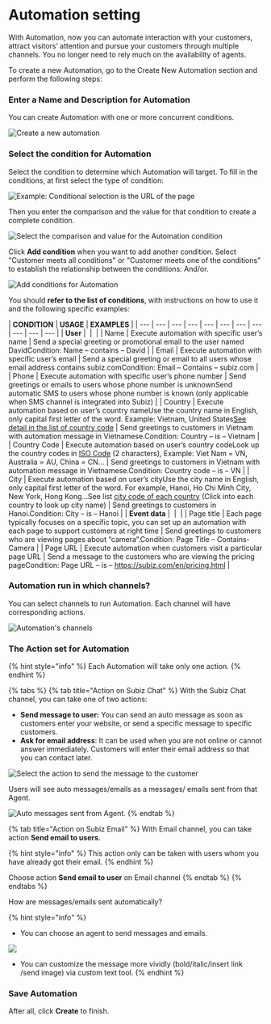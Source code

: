 # Automation setting

With Automation, now you can automate interaction with your customers, attract visitors’ attention and pursue your customers through multiple channels. You no longer need to rely much on the availability of agents.

To create a new Automation, go to the Create New Automation section and perform the following steps:

### Enter a Name and Description for Automation

You can create Automation with one or more concurrent conditions.

![Create a new automation](../../.gitbook/assets/1%20%282%29.png)

### Select the condition for Automation

Select the condition to determine which Automation will target. To fill in the conditions, at first select the type of condition:

![Example: Conditional selection is the URL of the page](../../.gitbook/assets/dk-automation.png)

Then you enter the comparison and the value for that condition to create a complete condition.

![Select the comparison and value for the Automation condition](../../.gitbook/assets/dk-automation1.png)

Click **Add condition** when you want to add another condition. Select "Customer meets all conditions" or "Customer meets one of the conditions" to establish the relationship between the conditions: And/or.

![Add conditions for Automation](../../.gitbook/assets/them-dk-automation.png)

You should **refer to the list of conditions**, with instructions on how to use it and the following specific examples:

| **CONDITION** | **USAGE** | **EXAMPLES** |
| --- | --- | --- | --- | --- | --- | --- | --- | --- | --- | --- |
| **User** | ​ | ​ |
| Name | Execute automation with specific user’s name | Send a special greeting or promotional email to the user named DavidCondition: Name – contains – David |
| Email | Execute automation with specific user’s email | Send a special greeting or email to all users whose email address contains subiz.comCondition: Email – Contains – subiz.com |
| Phone | Execute automation with specific user’s phone number | Send greetings or emails to users whose phone number is unknownSend automatic SMS to users whose phone number is known \(only applicable when SMS channel is integrated into Subiz\) |
| Country | Execute automation based on user’s country nameUse the country name in English, only capital first letter of the word. Example: Vietnam, United States[See detail in the list of country code](https://countrycode.org/)​ | Send greetings to customers in Vietnam with automation message in Vietnamese.Condition: Country – is – Vietnam |
| Country Code | Execute automation based on user’s country codeLook up the country codes in [ISO Code](https://en.wikipedia.org/wiki/ISO_3166-2) \(2 characters\), Example: Viet Nam = VN, Australia = AU, China = CN… | Send greetings to customers in Vietnam with automation message in Vietnamese.Condition: Country code – is – VN |
| City | Execute automation based on user’s cityUse the city name in English, only capital first letter of the word. For example, Hanoi, Ho Chi Minh City, New York, Hong Kong…See list [city code of each country](https://countrycode.org/) \(Click into each country to look up city name\) | Send greetings to customers in Hanoi.Condition: City – is – Hanoi |
| **Event data** | ​ | ​ |
| Page title | Each page typically focuses on a specific topic, you can set up an automation with each page to support customers at right time | Send greetings to customers who are viewing pages about “camera”.Condition: Page Title – Contains-Camera |
| Page URL | Execute automation when customers visit a particular page URL | Send a message to the customers who are viewing the pricing pageCondition: Page URL – is – https://subiz.com/en/pricing.html |

### Automation run in which channels?

You can select channels to run Automation. Each channel will have corresponding actions.

![Automation&apos;s channels](../../.gitbook/assets/kenh-hd-automation.png)

### The Action set for Automation

{% hint style="info" %}
Each Automation will take only one action.
{% endhint %}

{% tabs %}
{% tab title="Action on Subiz Chat" %}
With the Subiz Chat channel, you can take one of two actions:

* **Send message to user:** You can send an auto message as soon as customers enter your website, or send a specific message to specific customers.
* **Ask for email address**: It can be used when you are not online or cannot answer immediately. Customers will enter their email address so that you can contact later.

![Select the action to send the message to the customer](https://docv4.subiz.com/wp-content/uploads/2018/03/action-Subiz-chat.png)

Users will see auto messages/emails as a messages/ emails sent from that Agent.

![Auto messages sent from Agent.](../../.gitbook/assets/gui-tn-cho-user.png)
{% endtab %}

{% tab title="Action on Subiz Email" %}
With Email channel, you can take action **Send email to users**. 

{% hint style="info" %}
This action only can be taken with users whom you have already got their email.
{% endhint %}

Choose action **Send email to user** on Email channel
{% endtab %}
{% endtabs %}



How are messages/emails sent automatically?

{% hint style="info" %}
* You can choose an agent to send messages and emails.

![](../../.gitbook/assets/3%20%282%29.png)

* You can customize the message more vividly \(bold/italic/insert link /send image\) via custom text tool.
{% endhint %}

### **Save Automation**

After all, click **Create** to finish.





